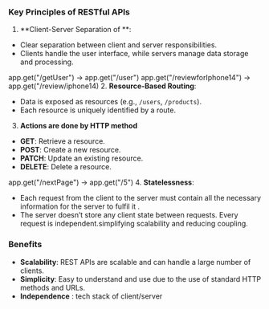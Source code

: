 ### Key Principles of RESTful APIs

1. **Client-Server Separation of **:
- Clear separation between client and server responsibilities.
- Clients handle the user interface, while servers manage data storage and processing.

<!-- Ecommerce Website 
* Users
* Products
* Reviews
* Booking 
* Returns 
 -->
 app.get("/getUser") -> app.get("/user")
 app.get("/reviewforIphone14") -> app.get("/review/iphone14)
2. **Resource-Based Routing**:
- Data is exposed as resources (e.g., `/users`, `/products`).
- Each resource is uniquely identified by a route.

3.  **Actions are done by HTTP method** 
- **GET**: Retrieve a resource.
- **POST**: Create a new resource.
- **PATCH**: Update an existing resource.
- **DELETE**: Delete a resource.

app.get("/nextPage") -> app.get("/5")
 4. **Statelessness**:
- Each request from the client to the server must contain all the necessary information for the server to fulfil it .
- The server doesn’t store any client state between requests. Every request is independent.simplifying scalability and reducing coupling.


### Benefits 
* **Scalability**: REST APIs are scalable and can handle a large number of clients.
* **Simplicity**: Easy to understand and use due to the use of standard HTTP methods and URLs.
* **Independence** : tech stack of client/server 